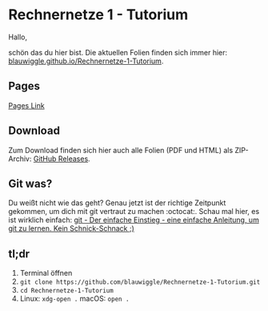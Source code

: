 # Rechnernetze 1 - Tutorium

Hallo,

schön das du hier bist. Die aktuellen Folien finden sich immer hier: [blauwiggle.github.io/Rechnernetze-1-Tutorium](https://blauwiggle.github.io/Rechnernetze-1-Tutorium).

## Pages

[Pages Link](https://blauwiggle.github.io/Rechnernetze-1-Tutorium/)

## Download

Zum Download finden sich hier auch alle Folien (PDF und HTML) als ZIP-Archiv: [GitHub Releases](https://github.com/blauwiggle/Rechnernetze-1-Tutorium/releases).

## Git was?

Du weißt nicht wie das geht? Genau jetzt ist der richtige Zeitpunkt gekommen, um dich mit git vertraut zu machen :octocat:. Schau mal hier, es ist wirklich einfach: [git - Der einfache Einstieg - eine einfache Anleitung, um git zu lernen. Kein Schnick-Schnack ;)](https://rogerdudler.github.io/git-guide/index.de.html)

## tl;dr

1. Terminal öffnen
2. `git clone https://github.com/blauwiggle/Rechnernetze-1-Tutorium.git`
3. `cd Rechnernetze-1-Tutorium`
4. Linux: `xdg-open .`
   macOS: `open .`
